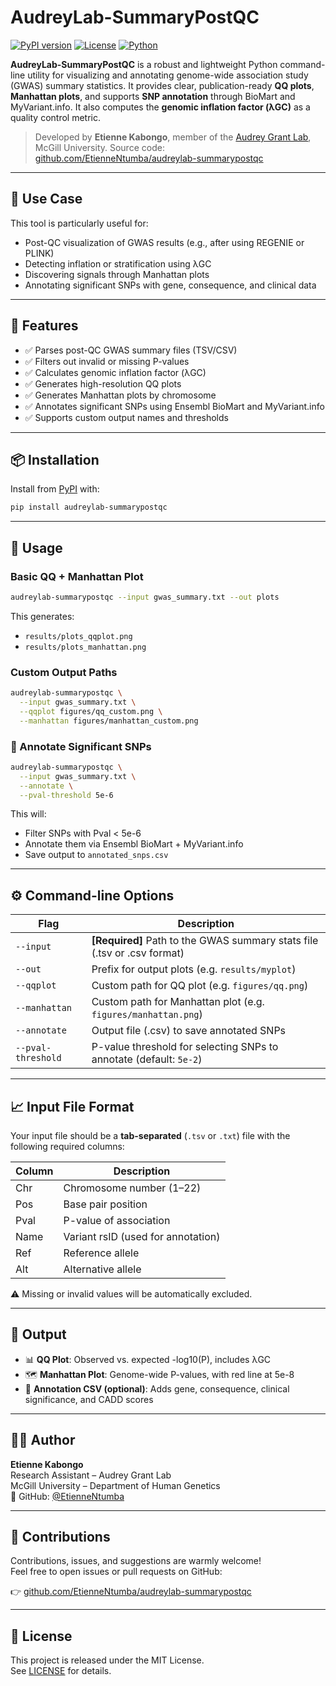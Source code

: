 # AudreyLab-SummaryPostQC

[![PyPI version](https://badge.fury.io/py/audreylab-summarypostqc.svg)](https://pypi.org/project/audreylab-summarypostqc/)
[![License](https://img.shields.io/github/license/EtienneNtumba/audreylab-summarypostqc)](LICENSE)
[![Python](https://img.shields.io/badge/python-3.7%2B-blue.svg)](https://www.python.org/)

**AudreyLab-SummaryPostQC** is a robust and lightweight Python command-line utility for visualizing and annotating genome-wide association study (GWAS) summary statistics. It provides clear, publication-ready **QQ plots**, **Manhattan plots**, and supports **SNP annotation** through BioMart and MyVariant.info. It also computes the **genomic inflation factor (λGC)** as a quality control metric.

> Developed by **Etienne Kabongo**, member of the [Audrey Grant Lab](https://www.mcgill.ca/genepi/), McGill University.
> Source code: [github.com/EtienneNtumba/audreylab-summarypostqc](https://github.com/EtienneNtumba/audreylab-summarypostqc)

---

## 🧬 Use Case

This tool is particularly useful for:
- Post-QC visualization of GWAS results (e.g., after using REGENIE or PLINK)
- Detecting inflation or stratification using λGC
- Discovering signals through Manhattan plots
- Annotating significant SNPs with gene, consequence, and clinical data

---

## 🔧 Features

- ✅ Parses post-QC GWAS summary files (TSV/CSV)
- ✅ Filters out invalid or missing P-values
- ✅ Calculates genomic inflation factor (λGC)
- ✅ Generates high-resolution QQ plots
- ✅ Generates Manhattan plots by chromosome
- ✅ Annotates significant SNPs using Ensembl BioMart and MyVariant.info
- ✅ Supports custom output names and thresholds

---

## 📦 Installation

Install from [PyPI](https://pypi.org/project/audreylab-summarypostqc/) with:

```bash
pip install audreylab-summarypostqc
```

---

## 🚀 Usage

### Basic QQ + Manhattan Plot

```bash
audreylab-summarypostqc --input gwas_summary.txt --out plots
```

This generates:
- `results/plots_qqplot.png`
- `results/plots_manhattan.png`

### Custom Output Paths

```bash
audreylab-summarypostqc \
  --input gwas_summary.txt \
  --qqplot figures/qq_custom.png \
  --manhattan figures/manhattan_custom.png
```

### 🧬 Annotate Significant SNPs

```bash
audreylab-summarypostqc \
  --input gwas_summary.txt \
  --annotate \
  --pval-threshold 5e-6
```

This will:
- Filter SNPs with Pval < 5e-6
- Annotate them via Ensembl BioMart + MyVariant.info
- Save output to `annotated_snps.csv`

---

## ⚙️ Command-line Options

| Flag             | Description                                                                  |
|------------------|------------------------------------------------------------------------------|
| `--input`        | **[Required]** Path to the GWAS summary stats file (.tsv or .csv format)     |
| `--out`          | Prefix for output plots (e.g. `results/myplot`)                              |
| `--qqplot`       | Custom path for QQ plot (e.g. `figures/qq.png`)                              |
| `--manhattan`    | Custom path for Manhattan plot (e.g. `figures/manhattan.png`)                |
| `--annotate`     | Output file (.csv) to save annotated SNPs                                    |
| `--pval-threshold` | P-value threshold for selecting SNPs to annotate (default: `5e-2`)         |

---

## 📈 Input File Format

Your input file should be a **tab-separated** (`.tsv` or `.txt`) file with the following required columns:

| Column | Description                          |
|--------|--------------------------------------|
| Chr    | Chromosome number (1–22)             |
| Pos    | Base pair position                   |
| Pval   | P-value of association               |
| Name   | Variant rsID (used for annotation)   |
| Ref    | Reference allele                     |
| Alt    | Alternative allele                   |

⚠️ Missing or invalid values will be automatically excluded.

---

## 🧪 Output

- 📊 **QQ Plot**: Observed vs. expected -log10(P), includes λGC
- 🗺️ **Manhattan Plot**: Genome-wide P-values, with red line at 5e-8
- 🧬 **Annotation CSV (optional)**: Adds gene, consequence, clinical significance, and CADD scores

---

## 👨‍🔬 Author

**Etienne Kabongo**  
Research Assistant – Audrey Grant Lab  
McGill University – Department of Human Genetics  
📍 GitHub: [@EtienneNtumba](https://github.com/EtienneNtumba)

---

## 🤝 Contributions

Contributions, issues, and suggestions are warmly welcome!  
Feel free to open issues or pull requests on GitHub:

👉 [github.com/EtienneNtumba/audreylab-summarypostqc](https://github.com/EtienneNtumba/audreylab-summarypostqc)

---

## 📄 License

This project is released under the MIT License.  
See [LICENSE](LICENSE) for details.
